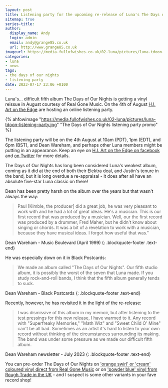 ```yaml
---
layout: post
title: Listening party for the upcoming re-release of Luna's The Days of Our Nights
sitemap: true
series-title:
author:
  display_name: Andy
  login: admin
  email: andy@grange85.co.uk
  url: http://www.grange85.co.uk
imageurl: https://media.fullofwishes.co.uk/02-luna/pictures/luna-tdoon-listening-party.jpg
categories:
- luna
- news
tags:
- the days of our nights
- listening party
date: 2023-07-17 23:06 +0100
---
```

Luna's... difficult fifth album The Days of Our Nights is getting a vinyl reissue in August courtesy of Real Gone Music.  On the 4th of August [H.I. Art on the Edge](https://www.facebook.com/H.I.ArtontheEdge) are hosting an online listening party.

{% ahfowimage "https://media.fullofwishes.co.uk/02-luna/pictures/luna-tdoon-listening-party.jpg" "The Days of Our Nights listening party promo" %}

The listening party will be on the 4th August at 10am (PDT), 1pm (EDT), and 6pm (BST), and Dean Wareham, and perhaps other Luna members might be putting in an appearance. Keep an eye on [H.I. Art on the Edge on facebook](https://www.facebook.com/H.I.ArtontheEdge/posts/pfbid02TZvQxq2aRqSZ6X4sVZUa8tkjyU7dpEuVWuQ2naULJC8mmq7BzoTUvgYVZbvZzQrBl) and [on Twitter](https://twitter.com/thehiart418) for more details.

The Days of Our Nights has long been considered Luna's weakest album, coming as it did at the end of both their Elektra deal, and Justin's tenure in the band, but it is long overdue a re-appraisal - it does after all have an absolute five-star Luna classic on there!

Dean has been pretty harsh on the album over the years but that wasn't always the way:

>  Paul [Kimble, the producer] did a great job, he was very pleasant to work with and he had a lot of great ideas. He's a musician. This is our first record that was produced by a musician. Well, our the first record was produced by a drummer, Fred Maher, but he didn't know about singing or chords. It was a bit of a revelation to work with a musician, because they have musical ideas. I forgot how useful that was."

Dean Wareham - Music Boulevard (April 1999) 
{: .blockquote-footer .text-end}

He was especially down on it in Black Postcards:

> We made an album called "The Days of Our Nights". Our fifth studio album, it is possibly the worst of the seven that Luna made. If you study rock-and-roll bands, I think that the fifth album generally tends to suck.

Dean Wareham - Black Postcards
{: .blockquote-footer .text-end}

Recently, however, he has revisited it in the light of the re-release:

>  I was dismissive of this album in my memoir, but after listening to the test pressings for this new release, I have warmed to it.  Any record with "Superfreaky Memories," "Math Wiz" and "Sweet Child O' Mine" can't be all bad.  Sometimes as an artist it's hard to listen to your own record without thinking of the circumstances surrounding its making. The band was under some pressure as we made our difficult fifth album.

 Dean Wareham newsletter - July 2023
{: .blockquote-footer .text-end}

You can pre-order The Days of Our Nights on ['orange swirl' or 'cream' coloured vinyl direct from Real Gone Music](https://realgonemusic.com/collections/upcoming/products/luna-the-days-of-our-nights-lp) or on ['powder blue' vinyl from Rough Trade in the UK](https://www.roughtrade.com/gb/product/luna/the-days-of-our-nights-2) - and I suspect is some other variants in your fave record shop!


